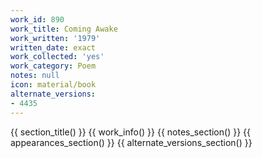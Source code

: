 ```yaml
---
work_id: 890
work_title: Coming Awake
work_written: '1979'
written_date: exact
work_collected: 'yes'
work_category: Poem
notes: null
icon: material/book
alternate_versions:
- 4435
---
```


{{ section_title() }}
{{ work_info() }}
{{ notes_section() }}
{{ appearances_section() }}
{{ alternate_versions_section() }}
